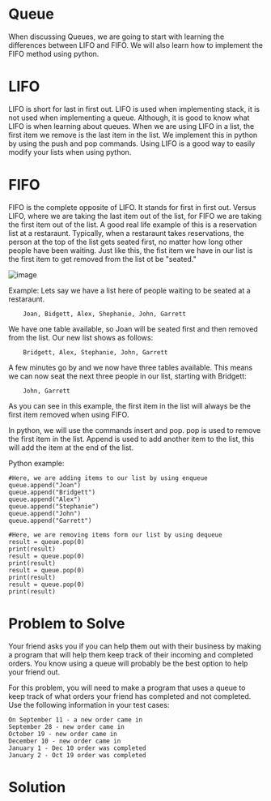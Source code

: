 # Queue
When discussing Queues, we are going to start with learning the differences between LIFO and FIFO.  We will also learn how to implement the FIFO method using python.

# LIFO
LIFO is short for last in first out.  LIFO is used when implementing stack, it is not used when implementing a queue.  Although, it is good to know what LIFO is when learning about queues.  When we are using LIFO in a list, the first item we remove is the last item in the list.  We implement this in python by using the push and pop commands.  Using LIFO is a good way to easily modify your lists when using python.

# FIFO
FIFO is the complete opposite of LIFO.  It stands for first in first out.  Versus LIFO, where we are taking the last item out of the list, for FIFO we are taking the first item out of the list.  A good real life example of this is a reservation list at a restaraunt.  Typically, when a restaraunt takes reservations, the person at the top of the list gets seated first, no matter how long other people have been waiting.  Just like this, the fist item we have in our list is the first item to get removed from the list ot be "seated."

![image](https://user-images.githubusercontent.com/75501838/207482195-5a8c667e-f694-48eb-b872-bcb57880549d.png)

Example:
Lets say we have a list here of people waiting to be seated at a restaraunt.

        Joan, Bidgett, Alex, Shephanie, John, Garrett

We have one table available, so Joan will be seated first and then removed from the list.  Our new list shows as follows:

        Bridgett, Alex, Stephanie, John, Garrett

A few minutes go by and we now have three tables available.  This means we can now seat the next three people in our list, starting with Bridgett:

        John, Garrett
        
As you can see in this example, the first item in the list will always be the first item removed when using FIFO.

In python, we will use the commands insert and pop.  pop is used to remove the first item in the list.  Append is used to add another item to the list, this will add the item at the end of the list.

Python example:

    #Here, we are adding items to our list by using enqueue
    queue.append("Joan")
    queue.append("Bridgett")
    queue.append("Alex")
    queue.append("Stephanie")
    queue.append("John")
    queue.append("Garrett")

    #Here, we are removing items form our list by using dequeue
    result = queue.pop(0)
    print(result)
    result = queue.pop(0)
    print(result)
    result = queue.pop(0)
    print(result)
    result = queue.pop(0)
    print(result)
    
# Problem to Solve
Your friend asks you if you can help them out with their business by making a program that will help them keep track of their incoming and completed orders.  You know using a queue will probably be the best option to help your friend out.
 
 For this problem, you will need to make a program that uses a queue to keep track of what orders your friend has completed and not completed.  Use the following information in your test cases:
 
    On September 11 - a new order came in
    September 28 - new order came in
    October 19 - new order came in
    December 10 - new order came in
    January 1 - Dec 10 order was completed
    January 2 - Oct 19 order was completed
    
# Solution
